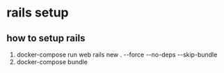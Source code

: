 # rails setup

## how to setup rails

1. docker-compose run web rails new . --force --no-deps --skip-bundle
2. docker-compose bundle
